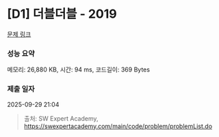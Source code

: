 # [D1] 더블더블 - 2019 

[문제 링크](https://swexpertacademy.com/main/code/problem/problemDetail.do?contestProbId=AV5QDEX6AqwDFAUq) 

### 성능 요약

메모리: 26,880 KB, 시간: 94 ms, 코드길이: 369 Bytes

### 제출 일자

2025-09-29 21:04



> 출처: SW Expert Academy, https://swexpertacademy.com/main/code/problem/problemList.do